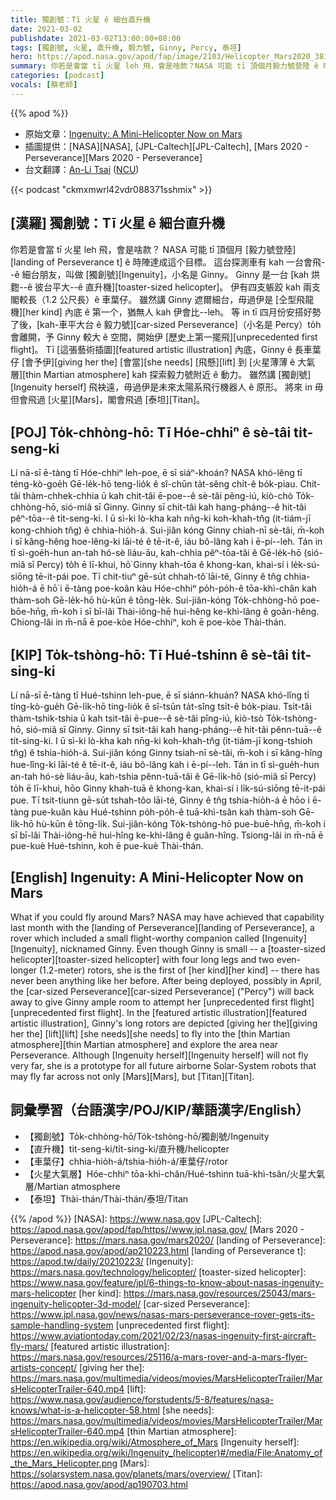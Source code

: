 ```yaml
---
title: 獨創號：Tī 火星 ê 細台直升機
date: 2021-03-02
publishdate: 2021-03-02T13:00:00+08:00
tags: [獨創號, 火星, 直升機, 毅力號, Ginny, Percy, 泰坦]
hero: https://apod.nasa.gov/apod/fap/image/2103/Helicopter_Mars2020_3811.jpg
summary: 你若是會當 tī 火星 leh 飛，會是啥款？NASA 可能 tī 頂個月毅力號登陸 ê 時陣達成這个目標。
categories: [podcast]
vocals: [蔡老師]
---
```


{{% apod %}}

- 原始文章：[Ingenuity: A Mini-Helicopter Now on Mars](https://apod.nasa.gov/apod/ap210302.html)
- 插圖提供：[NASA][NASA], [JPL-Caltech][JPL-Caltech], [Mars 2020 - Perseverance][Mars 2020 - Perseverance]
- 台文翻譯：[An-Li Tsai](mailto:thianbun.taigi@gmail.com) ([NCU](https://www.astro.ncu.edu.tw))


{{< podcast "ckmxmwrl42vdr088371sshmix" >}}

## [漢羅] 獨創號：Tī 火星 ê 細台直升機

你若是會當 tī 火星 leh 飛，會是啥款？
NASA 可能 tī 頂個月 [毅力號登陸][landing of Perseverance t] ê 時陣達成這个目標。
這台探測車有 kah 一台會飛--ê 細台朋友，叫做 [獨創號][Ingenuity]，小名是 Ginny。
Ginny 是一台 [kah 烘麭--ê 彼台平大--ê 直升機][toaster-sized helicopter]。
伊有四支躼跤 kah 兩支閣較長（1.2 公尺長）ê 車葉仔。
雖然講 Ginny 遮爾細台，毋過伊是 [仝型飛龍機][her kind] 內底 ê 第一个，猶無人 kah 伊會比--leh。
等 in tī 四月份安搭好勢了後，[kah-車平大台 ê 毅力號][car-sized Perseverance]（小名是 Percy）to̍h 會離開，予 Ginny 較大 ê 空間，開始伊 [歷史上第一擺飛][unprecedented first flight]。
Tī [這張藝術插圖][featured artistic illustration] 內底，Ginny ê 長車葉仔 [會予伊][giving her the] [會當][she needs] [飛懸][lift] 到 [火星薄薄 ê 大氣層][thin Martian atmosphere] kah 探索毅力號附近 ê 動力。
雖然講 [獨創號][Ingenuity herself] 飛袂遠，毋過伊是未來太陽系飛行機器人 ê 原形。
將來 in 毋但會飛過 [火星][Mars]，閣會飛過 [泰坦][Titan]。

## [POJ] To̍k-chhòng-hō: Tī Hóe-chhiⁿ ê sè-tâi ti̍t-seng-ki

Lí nā-sī ē-tàng tī Hóe-chhiⁿ leh-poe, ē sī siáⁿ-khoán?
NASA khó-lêng tī téng-kò-goe̍h Gē-le̍k-hō teng-lio̍k ê sî-chūn ta̍t-sêng chi̍t-ê bo̍k-piau.
Chit-tâi thàm-chhek-chhia ū kah chit-tâi ē-poe--ê sè-tâi pêng-iú, kiò-chò To̍k-chhòng-hō, sió-miâ sī Ginny.
Ginny sī chit-tâi kah hang-pháng--ê hit-tâi pêⁿ-tōa--ê ti̍t-seng-ki.
I ū sì-ki lò-kha kah nn̄g-ki koh-khah-tn̂g (it-tiám-jī kong-chhioh tn̂g) ê chhia-hio̍h-á.
Sui-jiân kóng Ginny chiah-nī sè-tâi, m̄-koh i sī kâng-hêng hoe-lêng-ki lāi-té ê tē-it-ê, iáu bô-lâng kah i ē-pí--leh.
Tán in tī sì-goe̍h-hun an-tah hó-sè liáu-āu, kah-chhia pêⁿ-tōa-tâi ê Gē-le̍k-hō (sió-miâ sī Percy) to̍h ē lī-khui, hō͘ Ginny khah-tōa ê khong-kan, khai-sí i le̍k-sú-siōng tē-it-pái poe.
Tī chit-tiuⁿ gē-su̍t chhah-tô͘ lāi-té, Ginny ê tn̂g chhia-hio̍h-á ē hō͘ i ē-tàng poe-koân kàu Hóe-chhiⁿ po̍h-po̍h-ê tōa-khì-chân kah thàm-soh Gē-le̍k-hō hù-kūn ê tōng-le̍k.
Sui-jiân-kóng To̍k-chhòng-hō poe-bōe-hn̄g, m̄-koh i sī bī-lâi Thài-iông-hē hui-hêng ke-khì-lâng ê goân-hêng.
Chiong-lâi in m̄-nā ē poe-kòe Hóe-chhiⁿ, koh ē poe-kòe Thài-thán.

## [KIP] To̍k-tshòng-hō: Tī Hué-tshinn ê sè-tâi ti̍t-sing-ki

Lí nā-sī ē-tàng tī Hué-tshinn leh-pue, ē sī siánn-khuán?
NASA khó-lîng tī tíng-kò-gue̍h Gē-li̍k-hō ting-lio̍k ê sî-tsūn ta̍t-sîng tsi̍t-ê bo̍k-piau.
Tsit-tâi thàm-tshik-tshia ū kah tsit-tâi ē-pue--ê sè-tâi pîng-iú, kiò-tsò To̍k-tshòng-hō, sió-miâ sī Ginny.
Ginny sī tsit-tâi kah hang-pháng--ê hit-tâi pênn-tuā--ê ti̍t-sing-ki.
I ū sì-ki lò-kha kah nn̄g-ki koh-khah-tn̂g (it-tiám-jī kong-tshioh tn̂g) ê tshia-hio̍h-á.
Sui-jiân kóng Ginny tsiah-nī sè-tâi, m̄-koh i sī kâng-hîng hue-lîng-ki lāi-té ê tē-it-ê, iáu bô-lâng kah i ē-pí--leh.
Tán in tī sì-gue̍h-hun an-tah hó-sè liáu-āu, kah-tshia pênn-tuā-tâi ê Gē-li̍k-hō (sió-miâ sī Percy) to̍h ē lī-khui, hōo Ginny khah-tuā ê khong-kan, khai-sí i li̍k-sú-siōng tē-it-pái pue.
Tī tsit-tiunn gē-su̍t tshah-tôo lāi-té, Ginny ê tn̂g tshia-hio̍h-á ē hōo i ē-tàng pue-kuân kàu Hué-tshinn po̍h-po̍h-ê tuā-khì-tsân kah thàm-soh Gē-li̍k-hō hù-kūn ê tōng-li̍k.
Sui-jiân-kóng To̍k-tshòng-hō pue-buē-hn̄g, m̄-koh i sī bī-lâi Thài-iông-hē hui-hîng ke-khì-lâng ê guân-hîng.
Tsiong-lâi in m̄-nā ē pue-kuè Hué-tshinn, koh ē pue-kuè Thài-thán.

## [English] Ingenuity: A Mini-Helicopter Now on Mars

What if you could fly around Mars? NASA may have achieved that capability last month with the [landing of Perseverance][landing of Perseverance], a rover which included a small flight-worthy companion called [Ingenuity][Ingenuity], nicknamed Ginny. Even though Ginny is small -- a [toaster-sized helicopter][toaster-sized helicopter] with four long legs and two even-longer (1.2-meter) rotors, she is the first of [her kind][her kind] -- there has never been anything like her before. After being deployed, possibly in April, the [car-sized Perseverance][car-sized Perseverance] ("Percy") will back away to give Ginny ample room to attempt her [unprecedented first flight][unprecedented first flight]. In the [featured artistic illustration][featured artistic illustration], Ginny's long rotors are depicted [giving her the][giving her the] [lift][lift] [she needs][she needs] to fly into the [thin Martian atmosphere][thin Martian atmosphere] and explore the area near Perseverance. Although [Ingenuity herself][Ingenuity herself] will not fly very far, she is a prototype for all future airborne Solar-System robots that may fly far across not only [Mars][Mars], but [Titan][Titan].

## 詞彙學習（台語漢字/POJ/KIP/華語漢字/English）

- 【獨創號】To̍k-chhòng-hō/To̍k-tshòng-hō/獨創號/Ingenuity
- 【直升機】ti̍t-seng-ki/ti̍t-sing-ki/直升機/helicopter
- 【車葉仔】chhia-hio̍h-á/tshia-hio̍h-á/車葉仔/rotor
- 【火星大氣層】Hóe-chhiⁿ tōa-khì-chân/Hué-tshinn tuā-khì-tsân/火星大氣層/Martian atmosphere
- 【泰坦】Thài-thán/Thài-thán/泰坦/Titan


{{% /apod %}}
[NASA]: https://www.nasa.gov
[JPL-Caltech]: https://apod.nasa.gov/apod/fap/https//www.jpl.nasa.gov/
[Mars 2020 - Perseverance]: https://mars.nasa.gov/mars2020/
[landing of Perseverance]: https://apod.nasa.gov/apod/ap210223.html
[landing of Perseverance t]: https://apod.tw/daily/20210223/
[Ingenuity]: https://mars.nasa.gov/technology/helicopter/
[toaster-sized helicopter]: https://www.nasa.gov/feature/jpl/6-things-to-know-about-nasas-ingenuity-mars-helicopter
[her kind]: https://mars.nasa.gov/resources/25043/mars-ingenuity-helicopter-3d-model/
[car-sized Perseverance]: https://www.jpl.nasa.gov/news/nasas-mars-perseverance-rover-gets-its-sample-handling-system
[unprecedented first flight]: https://www.aviationtoday.com/2021/02/23/nasas-ingenuity-first-aircraft-fly-mars/
[featured artistic illustration]: https://mars.nasa.gov/resources/25116/a-mars-rover-and-a-mars-flyer-artists-concept/
[giving her the]: https://mars.nasa.gov/multimedia/videos/movies/MarsHelicopterTrailer/MarsHelicopterTrailer-640.mp4
[lift]: https://www.nasa.gov/audience/forstudents/5-8/features/nasa-knows/what-is-a-helicopter-58.html
[she needs]: https://mars.nasa.gov/multimedia/videos/movies/MarsHelicopterTrailer/MarsHelicopterTrailer-640.mp4
[thin Martian atmosphere]: https://en.wikipedia.org/wiki/Atmosphere_of_Mars
[Ingenuity herself]: https://en.wikipedia.org/wiki/Ingenuity_(helicopter)#/media/File:Anatomy_of_the_Mars_Helicopter.png
[Mars]: https://solarsystem.nasa.gov/planets/mars/overview/
[Titan]: https://apod.nasa.gov/apod/ap190703.html

